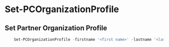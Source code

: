 # Set-PCOrganizationProfile #

## Set Partner Organization Profile ##

```powershell
    Set-PCOrganizationProfile -firstname '<first name>' -lastname '<last name>' -phonenumber '<phone number>'
```
